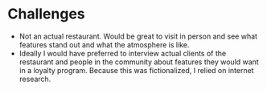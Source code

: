 # Challenges
 - Not an actual restaurant. Would be great to visit in person and see what features stand out and what the atmosphere is like.
 -  Ideally I would have preferred to interview actual clients of the restaurant and people in the community about features they would want in a loyalty program. Because this was fictionalized, I relied on internet research.